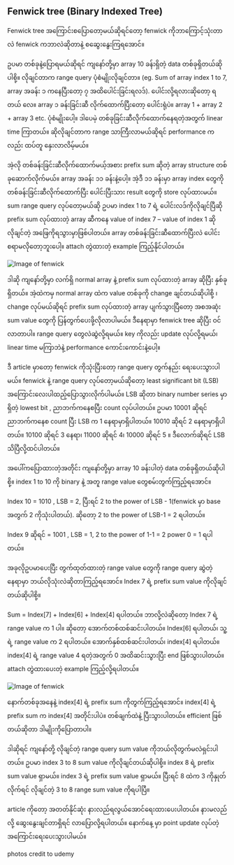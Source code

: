 ## Fenwick tree (Binary Indexed Tree)

Fenwick tree အကြောင်းစပြောတော့မယ်ဆိုရင်တော့ fenwick ကိုဘာကြောင့်သုံးတာလဲ fenwick ကဘာလဲဆိုတာနဲ့ စဆွေးနွေးကြရအောင်။

ဥပမာ တစ်ခုနဲ့ပြောရမယ်ဆိုရင် ကျနော်တို့မှာ array 10 ခန်းရှိတဲ့ data တစ်ခုရှိတယ်ဆိုပါစို့။ လိုချင်တာက range query ပုံစံမျိုးလိုချင်တာ။ (eg. Sum of array index 1 to 7, array အခန်း ၁ ကနေပြီးတော့ ၇ အထိပေါင်းခြင်းရလဒ်). ပေါင်းလို့ရလားဆိုတော့ ရတယ် လေ။ array ၁ ခန်းခြင်းဆီ လိုက်ထောက်ပြီးတော့ ပေါင်းရုံပဲ။ array 1 + array 2 + array 3 etc. ပုံစံမျိုးပေါ့။ ဒါပေမဲ့ တစ်ခုခြင်းဆီလိုက်ထောက်နေရတဲ့အတွက် linear time ကြာတယ်။ ဆိုလိုချင်တာက range သာကြီးလာမယ်ဆိုရင် performance ကလည်း ထပ်တူ နှေးလာလိမ့်မယ်။

အဲ့လို တစ်ခန်းခြင်းဆီလိုက်ထောက်မယ့်အစား prefix sum ဆိုတဲ့ array structure တစ်ခုဆောက်လိုက်မယ်။ array အခန်း ၁၁ ခန်းနဲ့ပေါ့။ အဲ့ဒီ ၁၁ ခန်းမှာ array index တွေကို တစ်ခန်းခြင်းဆီလိုက်ထောက်ပြီး ပေါင်းပြီးသား result တွေကို store လုပ်ထားမယ်။ sum range query လုပ်တော့မယ်ဆို ဥပမာ index 1 to 7 ရဲ့ ပေါင်းလဒ်ကိုလိုချင်ပြီဆို prefix sum လုပ်ထားတဲ့ array ဆီကနေ value of index 7 – value of index 1 ဆို လိုချင်တဲ့ အဖြေကိုရသွားမှာဖြစ်ပါတယ်။ array တစ်ခန်းခြင်းဆီထောက်ပြီးလဲ ပေါင်းစရာမလိုတော့ဘူးပေါ့။ attach တွဲထားတဲ့ example ကြည့်နိုင်ပါတယ်။

![Image of fenwick](https://raw.githubusercontent.com/HlaingTinHtun/Data-Structure-Algorithm-In-Burmese/master/assets/fenwick(binary%20indexed%20tree)/fig1.%20fenwick%20tree.png)

ဒါဆို ကျနော်တို့မှာ လက်ရှိ normal array နဲ့ prefix sum လုပ်ထားတဲ့ array ဆိုပြီး နှစ်ခုရှိတယ်။ အဲ့ထဲကမှ normal array ထဲက value တစ်ခုကို change ချင်တယ်ဆိုပါစို့ ၊ change လုပ်မယ်ဆိုရင် prefix sum လုပ်ထားတဲ့ array ပျက်သွားပြီတော့ အစအဆုံး sum value တွေကို ပြန်တွက်ပေးဖို့လိုလာပါမယ်။ ဒီနေရာမှာ fenwick tree ဆိုပြီး ဝင်လာတာပါ။ range query တွေလဲဆွဲလို့ရမယ်။ key ကိုလည်း update လုပ်လို့ရမယ်၊ linear time မကြာဘဲနဲ့ performance ကောင်းကောင်းနဲ့ပေါ့။

ဒီ article မှာတော့ fenwick ကိုသုံးပြီးတော့ range query တွက်နည်း ရေးပေးသွားပါမယ်။ fenwick နဲ့ range query လုပ်တော့မယ်ဆိုတော့ least significant bit (LSB) အကြောင်းလေးပါထည့်ပြောသွားလိုက်ပါမယ်။ LSB ဆိုတာ binary number series မှာရှိတဲ့ lowest bit , ညာဘက်ကနေစပြီး count လုပ်ပါတယ်။ ဥပမာ 10001 ဆိုရင် ညာဘက်ကနေစ count ပြီး LSB က 1 နေရာမှာရှိပါတယ်။ 10010 ဆိုရင် 2 နေရာမှာရှိပါတယ်။ 10100 ဆိုရင် 3 နေရာ၊ 11000 ဆိုရင် 4၊ 10000 ဆိုရင် 5 ။ ဒီလောက်ဆိုရင် LSB သိပြီလို့ထင်ပါတယ်။

အပေါ်ကပြောထားတဲ့အတိုင်း ကျနော်တို့မှာ array 10 ခန်းပါတဲ့ data တစ်ခုရှိတယ်ဆိုပါစို့။ index 1 to 10 ကို binary နဲ့ အတူ range value တွေစမ်းတွက်ကြည့်ရအောင်။

Index 10 = 1010 , LSB = 2, ပြီးရင် 2 to the power of LSB - 1(fenwick မှာ base အတွက် 2 ကိုသုံးပါတယ်). ဆိုတော့ 2 to the power of LSB-1 = 2 ရပါတယ်။

Index 9 ဆိုရင် = 1001 , LSB = 1, 2 to the power of 1-1 = 2 power 0 = 1 ရပါတယ်။

အခုလိုဥပမာပေးပြီး တွက်ထုတ်ထားတဲ့ range value တွေကို range query ဆွဲတဲ့ နေရာမှာ ဘယ်လိုသုံးလဲဆိုတာကြည့်ရအောင်။ Index 7 ရဲ့ prefix sum value ကိုလိုချင်တယ်ဆိုပါစို့။

Sum = Index[7] + Index[6] + Index[4] ရပါတယ်။ ဘာလို့လဲဆိုတော့
Index 7 ရဲ့ range value က 1 ပါ။ ဆိုတော့ အောက်တစ်ထစ်ဆင်းပါတယ်။ Index[6] ရပါတယ်၊ သူ့ရဲ့ range value က 2 ရပါတယ်။ အောက်နှစ်ထစ်ဆင်းပါတယ်၊ index[4] ရပါတယ်။ index[4] ရဲ့ range value 4 ရတဲ့အတွက် 0 အထိဆင်းသွားပြီး end ဖြစ်သွားပါတယ်။ attach တွဲထားပေးတဲ့ example ကြည့်လို့ရပါတယ်။

![Image of fenwick](https://raw.githubusercontent.com/HlaingTinHtun/Data-Structure-Algorithm-In-Burmese/master/assets/fenwick(binary%20indexed%20tree)/fig2.%20calculating%20range%20value.png)

နောက်တစ်ခုအနေနဲ့ index[4] ရဲ့ prefix sum ကိုတွက်ကြည့်ရအောင်။ index[4] ရဲ့ prefix sum က index[4] အတိုင်းပါပဲ။ တစ်ချက်ထဲနဲ့ ပြီးသွားပါတယ်။ efficient ဖြစ်တယ်ဆိုတာ ဒါမျိုးကိုပြောတာပါ။

ဒါဆိုရင် ကျနော်တို့ လိုချင်တဲ့ range query sum value ကိုဘယ်လိုတွက်မလဲရှင်းပါတယ်။ ဥပမာ index 3 to 8 sum value ကိုလိုချင်တယ်ဆိုပါစို့။ index 8 ရဲ့ prefix sum value ရှာမယ်။ index 3 ရဲ့ prefix sum value ရှာမယ်။ ပြီးရင် 8 ထဲက 3 ကိုနှုတ်လိုက်ရင် လိုချင်တဲ့ 3 to 8 range sum value ကိုရပါပြီ။

article ကိုတော့ အတတ်နိုင်ဆုံး နားလည်ရလွယ်အောင်ရေးထားပေးပါတယ်။ နားမလည်လို့ ဆွေးနွေးချင်တာရှိရင် လာပြောလို့ရပါတယ်။ နောက်နေ့ မှာ point update လုပ်တဲ့အကြောင်းရေးပေးသွားပါမယ်။

photos credit to udemy
